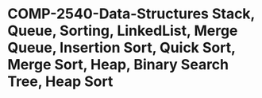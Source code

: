 # COMP-2540-Data-Structures Stack, Queue, Sorting, LinkedList, Merge Queue, Insertion Sort, Quick Sort, Merge Sort, Heap, Binary Search Tree, Heap Sort
